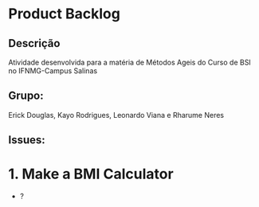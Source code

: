 # Product Backlog
## Descrição
Atividade desenvolvida para a matéria de Métodos Ageis do Curso de BSI no IFNMG-Campus Salinas
## Grupo:
Erick Douglas, Kayo Rodrigues, Leonardo Viana e Rharume Neres
## Issues:
# 1. Make a BMI Calculator
- ?
